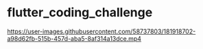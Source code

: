 # flutter_coding_challenge



https://user-images.githubusercontent.com/58737803/181918702-a98d62fb-515b-457d-aba5-8af314a13dce.mp4

